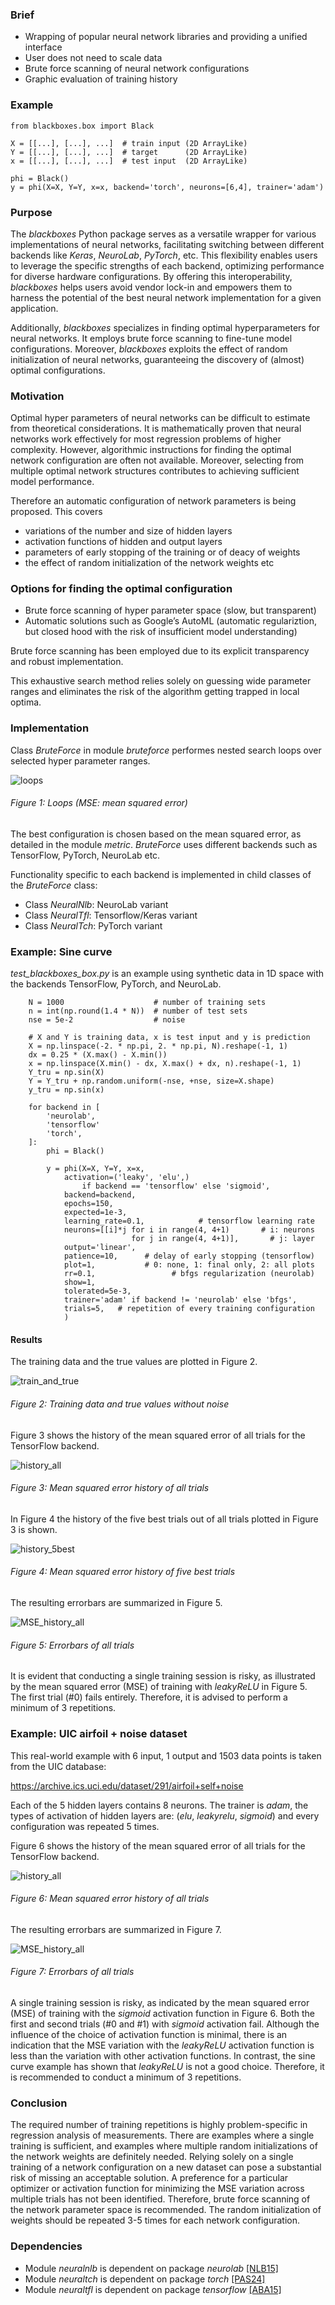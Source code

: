 ### Brief

- Wrapping of popular neural network libraries and providing a unified interface
- User does not need to scale data
- Brute force scanning of neural network configurations
- Graphic evaluation of training history

### Example

    from blackboxes.box import Black

    X = [[...], [...], ...]  # train input (2D ArrayLike)
    Y = [[...], [...], ...]  # target      (2D ArrayLike)
    x = [[...], [...], ...]  # test input  (2D ArrayLike)
    
    phi = Black()
    y = phi(X=X, Y=Y, x=x, backend='torch', neurons=[6,4], trainer='adam')

### Purpose

The _blackboxes_ Python package serves as a versatile wrapper for various implementations of neural networks, facilitating switching between different backends like _Keras_, _NeuroLab_, _PyTorch_, etc. This flexibility enables users to leverage the specific strengths of each backend, optimizing performance for diverse hardware configurations. By offering this interoperability, _blackboxes_ helps users avoid vendor lock-in and empowers them to harness the potential of the best neural network implementation for a given application.

Additionally, _blackboxes_ specializes in finding optimal hyperparameters for neural networks. It employs brute force scanning to fine-tune model configurations. Moreover, _blackboxes_ exploits the effect of random initialization of neural networks, guaranteeing the discovery of (almost) optimal configurations.

### Motivation

Optimal hyper parameters of neural networks can be difficult to estimate from theoretical considerations. It is mathematically proven that neural networks work effectively for most regression problems of higher complexity.
However, algorithmic instructions for finding the optimal network configuration are often not available. 
Moreover, selecting from multiple optimal network structures contributes to achieving sufficient model performance.

Therefore an automatic configuration of network parameters is being proposed. This covers 

- variations of the number and size of hidden layers
- activation functions of hidden and output layers
- parameters of early stopping of the training or of deacy of weights
- the effect of random initialization of the network weights etc   

### Options for finding the optimal configuration

- Brute force scanning of hyper  parameter space (slow, but transparent) 
- Automatic solutions such as Google’s AutoML (automatic regulariztion, but closed hood with the risk of insufficient model understanding)

Brute force scanning has been employed due to its explicit transparency and robust implementation.

This exhaustive search method relies solely on guessing wide parameter ranges and eliminates the risk of the algorithm getting trapped in local optima.

### Implementation

Class _BruteForce_ in module _bruteforce_ performes nested search loops over selected hyper parameter ranges. 

![loops](https://github.com/dwweiss/blackboxes/blob/main/doc/fig/bruteforce_loops.png)

###### Figure 1: Loops (MSE: mean squared error)

The best configuration is chosen based on the mean squared error, as detailed in the module _metric_.
_BruteForce_ uses different backends such as TensorFlow, PyTorch, NeuroLab etc. 

Functionality specific to each backend is implemented in child classes of the _BruteForce_ class:
- Class _NeuralNlb_: NeuroLab variant
- Class _NeuralTfl_: Tensorflow/Keras variant
- Class _NeuralTch_: PyTorch variant

### Example: Sine curve
_test_blackboxes_box.py_ is an example using synthetic data in 1D space with the backends TensorFlow, PyTorch, and NeuroLab.  

        N = 1000                    # number of training sets
        n = int(np.round(1.4 * N))  # number of test sets
        nse = 5e-2                  # noise

        # X and Y is training data, x is test input and y is prediction
        X = np.linspace(-2. * np.pi, 2. * np.pi, N).reshape(-1, 1)
        dx = 0.25 * (X.max() - X.min())
        x = np.linspace(X.min() - dx, X.max() + dx, n).reshape(-1, 1)
        Y_tru = np.sin(X)
        Y = Y_tru + np.random.uniform(-nse, +nse, size=X.shape)
        y_tru = np.sin(x)

        for backend in [
            'neurolab',
            'tensorflow'
            'torch',
        ]:
            phi = Black()
        
            y = phi(X=X, Y=Y, x=x,
                activation=('leaky', 'elu',) 
                    if backend == 'tensorflow' else 'sigmoid',
                backend=backend,
                epochs=150,
                expected=1e-3,
                learning_rate=0.1,            # tensorflow learning rate
                neurons=[[i]*j for i in range(4, 4+1)       # i: neurons  
                               for j in range(4, 4+1)],       # j: layer
                output='linear',
                patience=10,      # delay of early stopping (tensorflow)
                plot=1,           # 0: none, 1: final only, 2: all plots 
                rr=0.1,                 # bfgs regularization (neurolab)
                show=1,
                tolerated=5e-3,
                trainer='adam' if backend != 'neurolab' else 'bfgs',
                trials=5,   # repetition of every training configuration 
                )

#### Results

The training data and the true values are plotted in Figure 2.

![train_and_true](https://github.com/dwweiss/blackboxes/blob/main/doc/fig/bruteforce_train_and_true1.png)

###### Figure 2: Training data and true values without noise


Figure 3 shows the history of the mean squared error of all trials for the TensorFlow backend. 

![history_all](https://github.com/dwweiss/blackboxes/blob/main/doc/fig/bruteforce_history1_all.png)

###### Figure 3: Mean squared error history of all trials


In Figure 4 the history of the five best trials out of all trials plotted in Figure 3 is shown. 

![history_5best](https://github.com/dwweiss/blackboxes/blob/main/doc/fig/bruteforce_history1_5best.png)

###### Figure 4: Mean squared error history of five best trials


The resulting errorbars are summarized in Figure 5. 

![MSE_history_all](https://github.com/dwweiss/blackboxes/blob/main/doc/fig/bruteforce_errorbars1.png)

###### Figure 5: Errorbars of all trials

It is evident that conducting a single training session is risky, as illustrated by the mean squared error (MSE) of training with _leakyReLU_ in Figure 5. The first trial (#0) fails entirely. Therefore, it is advised to perform a minimum of 3 repetitions.

### Example: UIC airfoil + noise dataset

This real-world example with 6 input, 1 output and 1503 data points is taken from the UIC database:

https://archive.ics.uci.edu/dataset/291/airfoil+self+noise

Each of the 5 hidden layers contains 8 neurons. The trainer is _adam_, the types of activation of hidden layers are: (_elu_, _leakyrelu_, _sigmoid_) and every configuration was repeated 5 times.   

Figure 6 shows the history of the mean squared error of all trials for the TensorFlow backend. 

![history_all](https://github.com/dwweiss/blackboxes/blob/main/doc/fig/bruteforce_history_uic_airfoil.png)

###### Figure 6: Mean squared error history of all trials


The resulting errorbars are summarized in Figure 7. 

![MSE_history_all](https://github.com/dwweiss/blackboxes/blob/main/doc/fig/bruteforce_errorbars_uic_airfoil.png)

###### Figure 7: Errorbars of all trials

A single training session is risky, as indicated by the mean squared error (MSE) of training with the _sigmoid_ activation function in Figure 6. Both the first and second trials (#0 and #1) with _sigmoid_ activation fail. Although the influence of the choice of activation function is minimal, there is an indication that the MSE variation with the _leakyReLU_ activation function is less than the variation with other activation functions. In contrast, the sine curve example has shown that _leakyReLU_ is not a good choice. Therefore, it is recommended to conduct a minimum of 3 repetitions.


### Conclusion

The required number of training repetitions is highly problem-specific in regression analysis of measurements. There are examples where a single training is sufficient, and examples where multiple random initializations of the network weights are definitely needed. Relying solely on a single training of a network configuration on a new dataset can pose a substantial risk of missing an acceptable solution. A preference for a particular optimizer or activation function for minimizing the MSE variation across multiple trials has not been identified. Therefore, brute force scanning of the network parameter space is recommended. The random initialization of weights should be repeated 3-5 times for each network configuration.


### Dependencies
- Module _neuralnlb_ is dependent on package _neurolab_ [[NLB15]](https://github.com/dwweiss/grayboxes/wiki/References#nlb15)
- Module _neuraltch_ is dependent on package _torch_ [[PAS24]](https://github.com/dwweiss/grayboxes/wiki/References#pas24)
- Module _neuraltfl_ is dependent on package _tensorflow_ [[ABA15]](https://github.com/dwweiss/grayboxes/wiki/References#aba15)
